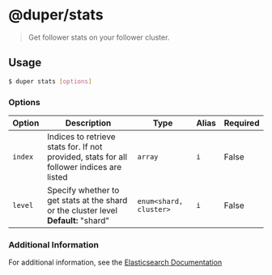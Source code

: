 # @duper/stats

> Get follower stats on your follower cluster. 

## Usage

```sh
$ duper stats [options]
```

### Options

| Option | Description | Type | Alias | Required |
| -------- | ----------- | ------- | --------- | ------ |
| `index` | Indices to retrieve stats for. If not provided, stats for all follower indices are listed | `array` | `i` | False |
| `level` | Specify whether to get stats at the shard or the cluster level **Default:** "shard" | `enum<shard, cluster>` | `i` | False |


### Additional Information

For additional information, see the [Elasticsearch Documentation](https://www.elastic.co/guide/en/elasticsearch/reference/current/ccr-get-follow-stats.html)
